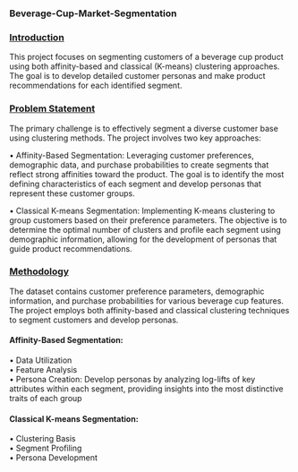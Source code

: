 ###  Beverage-Cup-Market-Segmentation


### <ins> Introduction   
This project focuses on segmenting customers of a beverage cup product using both affinity-based and classical (K-means) clustering approaches. The goal is to develop detailed customer personas and make product recommendations for each identified segment.   

### <ins> Problem Statement    
The primary challenge is to effectively segment a diverse customer base using clustering methods. The project involves two key approaches:    

• Affinity-Based Segmentation: Leveraging customer preferences, demographic data, and purchase probabilities to create segments that reflect strong affinities toward the product. The goal is to identify the most defining characteristics of each segment and develop personas that represent these customer groups.   

• Classical K-means Segmentation: Implementing K-means clustering to group customers based on their preference parameters. The objective is to determine the optimal number of clusters and profile each segment using demographic information, allowing for the development of personas that guide product recommendations.    


### <ins> Methodology

The dataset contains customer preference parameters, demographic information, and purchase probabilities for various beverage cup features. The project employs both affinity-based and classical clustering techniques to segment customers and develop personas.

#### Affinity-Based Segmentation:

• Data Utilization   
• Feature Analysis    
• Persona Creation: Develop personas by analyzing log-lifts of key attributes within each segment, providing insights into the most distinctive traits of each group   


#### Classical K-means Segmentation:

• Clustering Basis   
• Segment Profiling   
• Persona Development   
